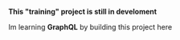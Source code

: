 **This "training" project is still in develoment**

Im learning **GraphQL** by building this project here